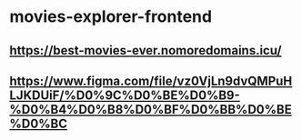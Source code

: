 # movies-explorer-frontend
## https://best-movies-ever.nomoredomains.icu/
## https://www.figma.com/file/vz0VjLn9dvQMPuHLJKDUiF/%D0%9C%D0%BE%D0%B9-%D0%B4%D0%B8%D0%BF%D0%BB%D0%BE%D0%BC 